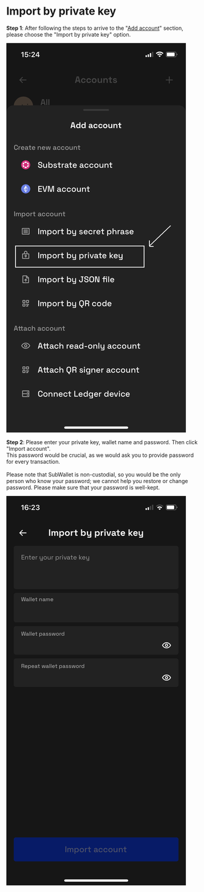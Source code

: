 # Import by private key

**Step 1**: After following the steps to arrive to the "[Add account](../create-a-new-account/if-you-already-have-an-account-with-subwallet.md)" section, please choose the "Import by private key" option.

![](<../../.gitbook/assets/image (105).png>)

**Step 2**: Please enter your private key, wallet name and password. Then click "Import account". \
This password would be crucial, as we would ask you to provide password for every transaction. \
\
Please note that SubWallet is non-custodial, so you would be the only person who know your password; we cannot help you restore or change password. Please make sure that your password is well-kept.

![](<../../.gitbook/assets/image (134).png>)
